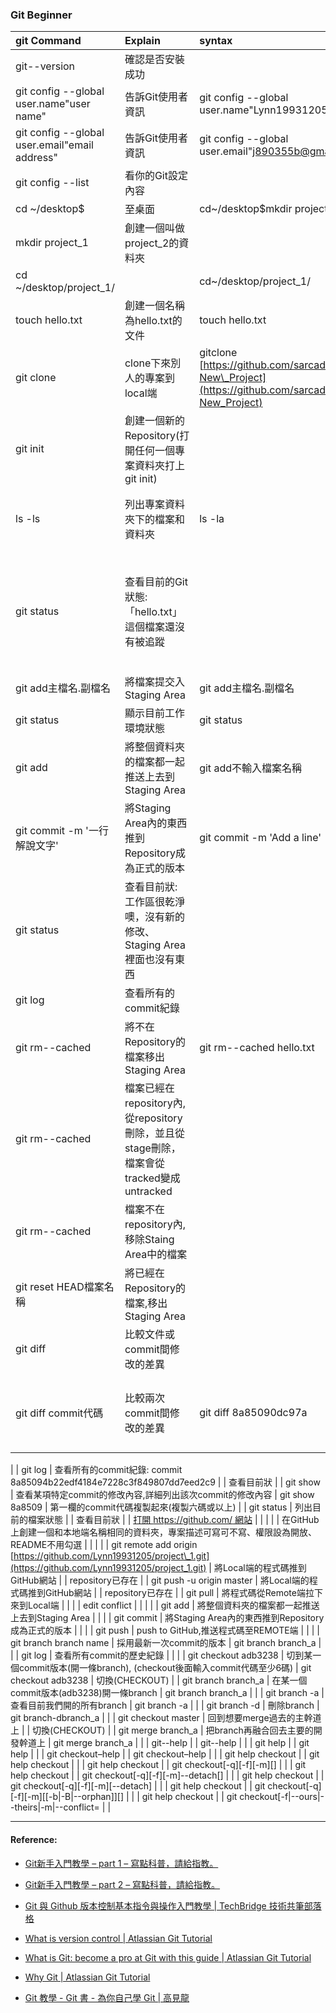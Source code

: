 ### Git Beginner

| git Command | Explain | syntax | Note |
| :--- | :--- | :--- | :--- |
| git--version | 確認是否安裝成功 |  |  |
| git config --global user.name"user name" | 告訴Git使用者資訊 | git config --global user.name"Lynn19931205" |  |
| git config --global user.email"email address" | 告訴Git使用者資訊 | git config --global user.email"j890355b@gmail.com" |  |
| git config --list | 看你的Git設定內容 |  |  |
| cd ~/desktop$ | 至桌面 | cd~/desktop$mkdir project\_1 |  |
| mkdir project\_1 | 創建一個叫做project\_2的資料夾 |  |  |
| cd ~/desktop/project\_1/ |  | cd~/desktop/project\_1/ |  |
| touch hello.txt | 創建一個名稱為hello.txt的文件 | touch hello.txt |  |
| git clone | clone下來別人的專案到local端 | gitclone [https://github.com/sarcadass/granim⋯⋯New\_Project](https://github.com/sarcadass/granim⋯⋯New_Project) |  |
| git init | 創建一個新的Repository\(打開任何一個專案資料夾打上git init\) |  |  |
| ls -ls | 列出專案資料夾下的檔案和資料夾 | ls -la | -l 列出詳細資料 -a 為列出隱藏資料夾 |
| git status | 查看目前的Git狀態:「hello.txt」這個檔案還沒有被追蹤 |  | Untracked files: 有新增新的檔案，但是還沒進到 git 追蹤範圍中/暫存區 |
| git add主檔名.副檔名 | 將檔案提交入Staging Area | git add主檔名.副檔名 |  |
| git status | 顯示目前工作環境狀態 | git status | On branch master |
| git add | 將整個資料夾的檔案都一起推送上去到Staging Area | git add不輸入檔案名稱 | 進入暫存區\(ADD\) |
| git commit -m '一行解說文字' | 將Staging Area內的東西推到Repository成為正式的版本 | git commit -m 'Add a line' | 提交版本\(COMMIT\) |
| git status | 查看目前狀: 工作區很乾淨噢，沒有新的修改、Staging Area裡面也沒有東西 |  | On branch master,               nothing to commit, working tree clean |
| git log | 查看所有的commit紀錄 |  | 查看目前狀 |
| git rm--cached | 將不在Repository的檔案移出Staging Area | git rm--cached hello.txt | 將檔案移出的暫存區 |
| git rm--cached | 檔案已經在repository內,從repository刪除，並且從stage刪除，檔案會從tracked變成untracked |  | 將檔案移出的暫存區 |
| git rm--cached | 檔案不在repository內,移除Staing Area中的檔案 |  | 將檔案移出的暫存區 |
| git reset HEAD檔案名稱 | 將已經在Repository的檔案,移出Staging Area |  | 將檔案移出的暫存區 |
| git diff | 比較文件或commit間修改的差異 |  | 查看目前狀 |
| git diff commit代碼 | 比較兩次commit間修改的差異 | git diff 8a85090dc97a | 第一欄的 commit代碼 複製起來(複製六碼或以上)
 |
| git log | 查看所有的commit紀錄: commit 8a85094b22edf4184e7228c3f849807dd7eed2c9 |  | 查看目前狀 |
| git show | 查看某項特定commit的修改內容,詳細列出該次commit的修改內容 | git show 8a8509 | 第一欄的commit代碼複製起來\(複製六碼或以上\) |
| git status | 列出目前的檔案狀態 |  | 查看目前狀 |
| [打開 https://github.com/ 網站](https://l.facebook.com/l.php?u=https%3A%2F%2Fgithub.com%2F&h=ATP4pyBaH6lENbLvLZAk-sSNNu1wrO0HG9MxBGgjTpSL1_e0H9xpv3DVSVvKpXhvcRZ2R1BUc3lruNFY1OsXsc05BZu2DzJAoWL5-ZOTKchiqTpwX6qAsyeyv7glizoeMJGJtRKbqBy1&s=1) |  |  |  |
| 在GitHub上創建一個和本地端名稱相同的資料夾，專案描述可寫可不寫、權限設為開放、README不用勾選 |  |  |  |
| git remote add origin [https://github.com/Lynn19931205/project\_1.git](https://github.com/Lynn19931205/project_1.git) | 將Local端的程式碼推到GitHub網站 |  | repository已存在 |
| git push -u origin master | 將Local端的程式碼推到GitHub網站 |  | repository已存在 |
| git pull | 將程式碼從Remote端拉下來到Local端 |  |  |
| edit conflict |  |  |  |
| git add | 將整個資料夾的檔案都一起推送上去到Staging Area |  |  |
| git commit | 將Staging Area內的東西推到Repository成為正式的版本 |  |  |
| git push | push to GitHub,推送程式碼至REMOTE端 |  |  |
| git branch branch name | 採用最新一次commit的版本 | git branch branch\_a |  |
| git log | 查看所有commit的歷史紀錄 |  |  |
| git checkout adb3238 | 切到某一個commit版本\(開一條branch\), \(checkout後面輸入commit代碼至少6碼\) | git checkout adb3238 | 切換\(CHECKOUT\) |
| git branch branch\_a | 在某一個commit版本\(adb3238\)開一條branch | git branch branch\_a |  |
| git branch -a | 查看目前我們開的所有branch | git branch -a |  |
| git branch -d | 刪除branch | git branch-dbranch\_a |  |
| git checkout master | 回到想要merge過去的主幹道上 |  | 切換\(CHECKOUT\) |
| git merge branch\_a | 把branch再融合回去主要的開發幹道上 | git merge branch\_a |  |
| git--help |  | git--help |  |
| git help |  | git help |  |
| git checkout–help |  | git checkout–help |  |
| git help checkout |  | git help checkout |  |
| git help checkout |  | git checkout\[-q\]\[-f\]\[-m\]\[\] |  |
| git help checkout |  | git checkout\[-q\]\[-f\]\[-m\]--detach\[\] |  |
| git help checkout |  | git checkout\[-q\]\[-f\]\[-m\]\[--detach\] |  |
| git help checkout |  | git checkout\[-q\]\[-f\]\[-m\]\[\[-b\|-B\|--orphan\]\]\[\] |  |
| git help checkout |  | git checkout\[-f\|--ours\|--theirs\|-m\|--conflict= |  |

---

#### Reference:

* [Git新手入門教學 – part 1 – 寫點科普，請給指教。](https://hellolynn.hpd.io/2017/01/18/git新手入門教學-part-1/)
* [Git新手入門教學 – part 2 – 寫點科普，請給指教。](https://hellolynn.hpd.io/2017/01/18/git新手入門教學-part-2/)

* [Git 與 Github 版本控制基本指令與操作入門教學 \| TechBridge 技術共筆部落格](https://blog.techbridge.cc/2018/01/17/learning-programming-and-coding-with-python-git-and-github-tutorial/)

* [What is version control \| Atlassian Git Tutorial](https://www.atlassian.com/git/tutorials/what-is-version-control)

* [What is Git: become a pro at Git with this guide \| Atlassian Git Tutorial](https://www.atlassian.com/git/tutorials/what-is-git#performance)

* [Why Git \| Atlassian Git Tutorial](https://www.atlassian.com/git/tutorials/why-git)

- [Git 教學 - Git 書 - 為你自己學 Git | 高見龍](https://gitbook.tw/)

